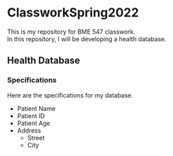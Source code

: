 # ClassworkSpring2022

This is my repository for BME 547 classwork. <br> In this repository, I will be developing a health database.

## Health Database
### Specifications
Here are the specifications for my database.
* Patient Name
* Patient ID
* Patient Age
* Address
  - Street 
  - City

